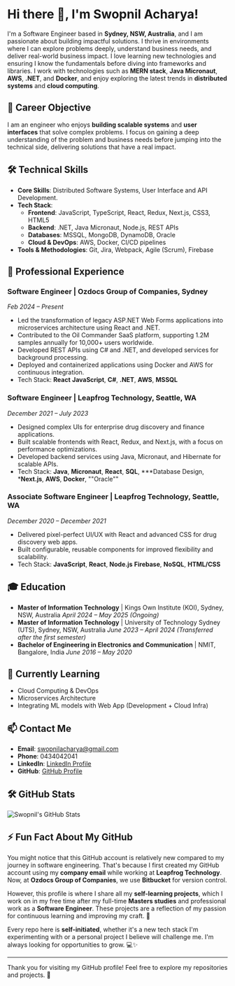 # Hi there 👋, I'm **Swopnil Acharya**!

I'm a Software Engineer based in **Sydney, NSW, Australia**, and I am passionate about building impactful solutions. I thrive in environments where I can explore problems deeply, understand business needs, and deliver real-world business impact. I love learning new technologies and ensuring I know the fundamentals before diving into frameworks and libraries. I work with technologies such as **MERN stack**, **Java Micronaut**, **AWS**, **.NET**, and **Docker**, and enjoy exploring the latest trends in **distributed systems** and **cloud computing**.

## 🚀 Career Objective
I am an engineer who enjoys **building scalable systems** and **user interfaces** that solve complex problems. I focus on gaining a deep understanding of the problem and business needs before jumping into the technical side, delivering solutions that have a real impact.

## 🛠️ Technical Skills

- **Core Skills**: Distributed Software Systems, User Interface and API Development.
- **Tech Stack**: 
  - **Frontend**: JavaScript, TypeScript, React, Redux, Next.js, CSS3, HTML5
  - **Backend**: .NET, Java Micronaut, Node.js, REST APIs
  - **Databases**: MSSQL, MongoDB, DynamoDB, Oracle
  - **Cloud & DevOps**: AWS, Docker, CI/CD pipelines
- **Tools & Methodologies**: Git, Jira, Webpack, Agile (Scrum), Firebase

## 💼 Professional Experience

### Software Engineer | **Ozdocs Group of Companies**, Sydney
*Feb 2024 – Present*
- Led the transformation of legacy ASP.NET Web Forms applications into microservices architecture using React and .NET.
- Contributed to the Oil Commander SaaS platform, supporting 1.2M samples annually for 10,000+ users worldwide.
- Developed REST APIs using C# and .NET, and developed services for background processing.
- Deployed and containerized applications using Docker and AWS for continuous integration.
- Tech Stack: **React** **JavaScript**, **C#**, **.NET**, **AWS**, **MSSQL**

### Software Engineer | **Leapfrog Technology**, Seattle, WA
*December 2021 – July 2023*
- Designed complex UIs for enterprise drug discovery and finance applications.
- Built scalable frontends with React, Redux, and Next.js, with a focus on performance optimizations.
- Developed backend services using Java, Micronaut, and Hibernate for scalable APIs.
- Tech Stack: **Java**, **Micronaut**, **React**, **SQL**, ***Database Design, ***Next.js**, **AWS**, **Docker**, ""Oracle""

### Associate Software Engineer | **Leapfrog Technology**, Seattle, WA
*December 2020 – December 2021*
- Delivered pixel-perfect UI/UX with React and advanced CSS for drug discovery web apps.
- Built configurable, reusable components for improved flexibility and scalability.
- Tech Stack: **JavaScript**, **React**, **Node.js** **Firebase**, **NoSQL**, **HTML/CSS**

## 🎓 Education

- **Master of Information Technology** | Kings Own Institute (KOI), Sydney, NSW, Australia
  *April 2024 – May 2025 (Ongoing)*
- **Master of Information Technology** | University of Technology Sydney (UTS), Sydney, NSW, Australia
  *June 2023 – April 2024 (Transferred after the first semester)*
- **Bachelor of Engineering in Electronics and Communication** | NMIT, Bangalore, India
  *June 2016 – May 2020*

## 🌱 Currently Learning
- Cloud Computing & DevOps
- Microservices Architecture
- Integrating ML models with Web App (Development + Cloud Infra)

## 📫 Contact Me
- **Email**: [swopnilacharya@gmail.com](mailto:swopnilacharya@gmail.com)
- **Phone**: 0434042041
- **LinkedIn**: [LinkedIn Profile](https://www.linkedin.com/in/swopnil-acharya/)
- **GitHub**: [GitHub Profile](https://github.com/swopnilacharya)

## 🛠️ GitHub Stats
![Swopnil's GitHub Stats](https://github-readme-stats.vercel.app/api?username=swopnilll&show_icons=true&count_private=true&hide=prs&theme=radical)


## ⚡️ Fun Fact About My GitHub
You might notice that this GitHub account is relatively new compared to my journey in software engineering. That's because I first created my GitHub account using my **company email** while working at **Leapfrog Technology**. Now, at **Ozdocs Group of Companies**, we use **Bitbucket** for version control. 

However, this profile is where I share all my **self-learning projects**, which I work on in my free time after my full-time **Masters studies** and professional work as a **Software Engineer**. These projects are a reflection of my passion for continuous learning and improving my craft. 🚀

Every repo here is **self-initiated**, whether it's a new tech stack I'm experimenting with or a personal project I believe will challenge me. I'm always looking for opportunities to grow. 💻✨

---

Thank you for visiting my GitHub profile! Feel free to explore my repositories and projects. 🚀
